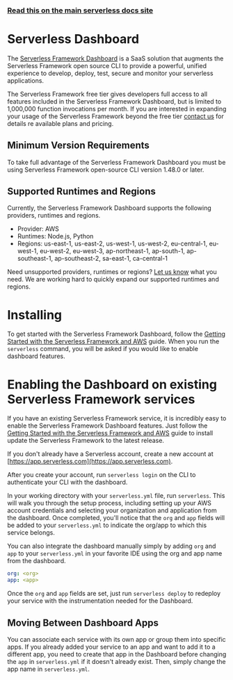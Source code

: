 <!--
title: Serverless - User Guides
menuText: User Guides
layout: Doc
-->

<!-- DOCS-SITE-LINK:START automatically generated  -->

### [Read this on the main serverless docs site](https://www.serverless.com/framework/docs/guides/)

<!-- DOCS-SITE-LINK:END -->

# Serverless Dashboard

The [Serverless Framework Dashboard](https://app.serverless.com/) is a SaaS solution that augments the Serverless Framework open source CLI to provide a powerful, unified experience to develop, deploy, test, secure and monitor your serverless applications.

The Serverless Framework free tier gives developers full access to all features included in the Serverless Framework Dashboard, but is limited to 1,000,000 function invocations per month. If you are interested in expanding your usage of the Serverless Framework beyond the free tier [contact us](https://serverless.com/enterprise/contact/) for details re available plans and pricing.

## Minimum Version Requirements

To take full advantage of the Serverless Framework Dashboard you must be using Serverless Framework open-source CLI version 1.48.0 or later.

## Supported Runtimes and Regions

Currently, the Serverless Framework Dashboard supports the following providers, runtimes and regions.

- Provider: AWS
- Runtimes: Node.js, Python
- Regions: us-east-1, us-east-2, us-west-1, us-west-2, eu-central-1, eu-west-1, eu-west-2, eu-west-3, ap-northeast-1, ap-south-1, ap-southeast-1, ap-southeast-2, sa-east-1, ca-central-1

Need unsupported providers, runtimes or regions? [Let us know](https://serverless.com/enterprise/) what you need. We are working hard to quickly expand our supported runtimes and regions.

# Installing

To get started with the Serverless Framework Dashboard, follow the [Getting Started with the Serverless Framework and AWS](/framework/docs/getting-started/) guide. When you run the `serverless` command, you will be asked if you would like to enable dashboard features.

# Enabling the Dashboard on existing Serverless Framework services

If you have an existing Serverless Framework service, it is incredibly easy to enable the Serverless Framework Dashboard features. Just follow the [Getting Started with the Serverless Framework and AWS](/framework/docs/getting-started/) guide to install update the Serverless Framework to the latest release.

If you don't already have a Serverless account, create a new account at [https://app.serverless.com](https://app.serverless.com).

After you create your account, run `serverless login` on the CLI to authenticate your CLI with the dashboard.

In your working directory with your `serverless.yml` file, run `serverless`. This will walk you through the setup process, including setting up your AWS account credentials and selecting your organization and application from the dashboard. Once completed, you'll notice that the `org` and `app` fields will be added to your `serverless.yml` to indicate the org/app to which this service belongs.

You can also integrate the dashboard manually simply by adding `org` and `app` to your `serverless.yml` in your favorite IDE using the org and app name from the dashboard.

```yaml
org: <org>
app: <app>
```

Once the `org` and `app` fields are set, just run `serverless deploy` to redeploy your service with the instrumentation needed for the Dashboard.

## Moving Between Dashboard Apps

You can associate each service with its own app or group them into specific apps. If you already added your service to an app and want to add it to a different app, you need to create that app in the Dashboard before changing the `app` in `serverless.yml` if it doesn't already exist. Then, simply change the app name in `serverless.yml`.
